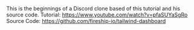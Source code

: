 This is the beginnings of a Discord clone based of this tutorial and his source code.
Tutorial: https://www.youtube.com/watch?v=pfaSUYaSgRo
Source Code: https://github.com/fireship-io/tailwind-dashboard
